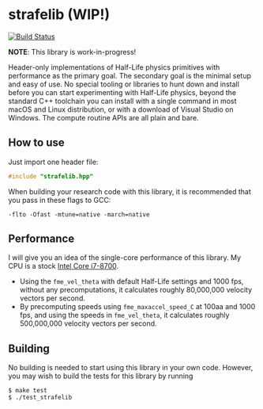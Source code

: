 # strafelib (WIP!)

[![Build Status](https://travis-ci.com/Matherunner/strafelib.svg?branch=master)](https://travis-ci.com/Matherunner/strafelib)

**NOTE**: This library is work-in-progress!

Header-only implementations of Half-Life physics primitives with performance as the primary goal. The secondary goal is the minimal setup and easy of use. No special tooling or libraries to hunt down and install before you can start experimenting with Half-Life physics, beyond the standard C++ toolchain you can install with a single command in most macOS and Linux distribution, or with a download of Visual Studio on Windows. The compute routine APIs are all plain and bare.

## How to use

Just import one header file:

```c++
#include "strafelib.hpp"
```

When building your research code with this library, it is recommended that you pass in these flags to GCC:

    -flto -Ofast -mtune=native -march=native

## Performance

I will give you an idea of the single-core performance of this library. My CPU is a stock [Intel Core i7-8700](https://ark.intel.com/content/www/us/en/ark/products/126686/intel-core-i7-8700-processor-12m-cache-up-to-4-60-ghz.html).

- Using the `fme_vel_theta` with default Half-Life settings and 1000 fps, without any precomputations, it calculates roughly 80,000,000 velocity vectors per second.
- By precomputing speeds using `fme_maxaccel_speed_C` at 100aa and 1000 fps, and using the speeds in `fme_vel_theta`, it calculates roughly 500,000,000 velocity vectors per second.

## Building

No building is needed to start using this library in your own code. However, you may wish to build the tests for this library by running

    $ make test
    $ ./test_strafelib

